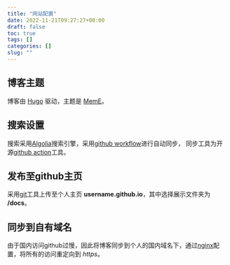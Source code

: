 ```yaml
---
title: "网站配置"
date: 2022-11-21T09:27:27+08:00
draft: false
toc: true
tags: [] 
categories: [] 
slug: ""
---
```


## 博客主题
博客由 [Hugo](https://gohugo.io/) 驱动，主题是 [MemE](https://github.com/reuixiy/hugo-theme-meme)。
## 搜索设置
搜索采用[Algolia](https://www.algolia.com/)搜索引擎，采用[github workflow](https://docs.github.com/en/actions/using-workflows)进行自动同步，
同步工具为开源[github action](https://github.com/iChochy/Algolia-Upload-Records)工具。
## 发布至github主页
采用[git](https://git-scm.com/)工具上传至个人主页 **username.github.io**，其中选择展示文件夹为 **/docs**。
## 同步到自有域名
由于国内访问github过慢，因此将博客同步到个人的国内域名下，通过[nginx](https://nginx.org/)配置，将所有的访问重定向到 *https*。